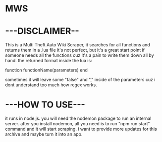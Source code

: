 # MWS
# ---DISCLAIMER--
This is a Multi Theft Auto Wiki Scraper, it searches for all functions and returns them in a .lua file
it's not perfect, but it's a great start point if someone needs all the functions cuz it's a pain to write them down all by hand.
the returned format inside the lua is:

function functionName(parameters) end

sometimes it will leave some "false" and "," inside of the parameters cuz i dont understand too much how regex works.

# ---HOW TO USE---
it runs in node.js.
you will need the nodemon package to run an internal server.
after you install nodemon, all you need is to run "npm run start" command and it will start scraping.
i want to provide more updates for this archive and maybe turn it into an app.
